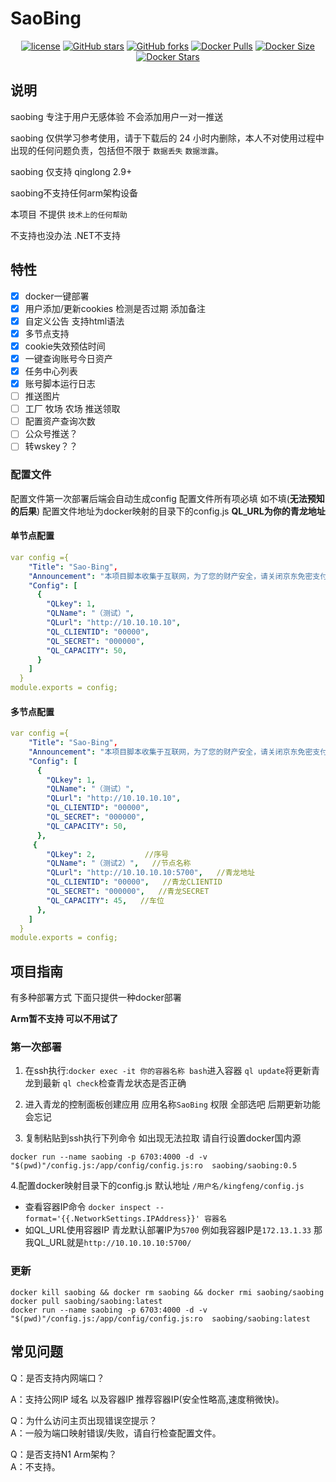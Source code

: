 # SaoBing

<p align="center">
    <a href="https://github.com/saobingmodel/saobing"><img src="https://img.shields.io/pypi/l/dailycheckin?style=popout-square" alt="license"></a>
    <a href="https://github.com/saobingmodel/saobing"><img src="https://img.shields.io/github/stars/saobingmodel/saobing.svg?style=popout-square" alt="GitHub stars"></a>
    <a href="https://github.com/saobingmodel/saobing"><img src="https://img.shields.io/github/forks/saobingmodel/saobing.svg?style=popout-square" alt="GitHub forks"></a>
    <a href="https://hub.docker.com/r/saobing/saobing"><img src="https://img.shields.io/docker/pulls/saobing/saobing?style=popout-square" alt="Docker Pulls"></a>
    <a href="https://hub.docker.com/r/saobing/saobing/"><img src="https://img.shields.io/docker/image-size/saobing/saobing?style=popout-square" alt="Docker Size"></a>
    <a href="https://hub.docker.com/r/saobing/saobing/"><img src="https://img.shields.io/docker/stars/saobing/saobing?style=popout-square" alt="Docker Stars"></a>
</p>



## 说明
saobing 专注于用户无感体验 不会添加用户一对一推送

saobing 仅供学习参考使用，请于下载后的 24 小时内删除，本人不对使用过程中出现的任何问题负责，包括但不限于 `数据丢失` `数据泄露`。

saobing 仅支持 qinglong 2.9+

saobing不支持任何arm架构设备

本项目 不提供 `技术上的任何帮助`


不支持也没办法 .NET不支持
## 特性
- [x] docker一键部署
- [x] 用户添加/更新cookies 检测是否过期 添加备注 
- [x] 自定义公告 支持html语法
- [x] 多节点支持
- [x] cookie失效预估时间
- [x] 一键查询账号今日资产
- [x] 任务中心列表
- [x] 账号脚本运行日志
- [ ] 推送图片
- [ ] 工厂 牧场 农场 推送领取
- [ ] 配置资产查询次数
- [ ] 公众号推送？
- [ ] 转wskey？？

### 配置文件
配置文件第一次部署后端会自动生成config
配置文件所有项必填 如不填(**无法预知的后果**)
配置文件地址为docker映射的目录下的config.js
**QL_URL为你的青龙地址**
#### 单节点配置
```yaml
var config ={
    "Title": "Sao-Bing",
    "Announcement": "本项目脚本收集于互联网，为了您的财产安全，请关闭京东免密支付。",
    "Config": [
      {
        "QLkey": 1,
        "QLName": "（测试）",
        "QLurl": "http://10.10.10.10",
        "QL_CLIENTID": "00000",
        "QL_SECRET": "000000",
        "QL_CAPACITY": 50,
      }
    ]
  }
module.exports = config;
```

#### 多节点配置
```yaml
var config ={
    "Title": "Sao-Bing",
    "Announcement": "本项目脚本收集于互联网，为了您的财产安全，请关闭京东免密支付。",
    "Config": [
      {
        "QLkey": 1,
        "QLName": "（测试）",
        "QLurl": "http://10.10.10.10",
        "QL_CLIENTID": "00000",
        "QL_SECRET": "000000",
        "QL_CAPACITY": 50,
      },
     {
        "QLkey": 2,           //序号
        "QLName": "（测试2）",   //节点名称
        "QLurl": "http://10.10.10.10:5700",   //青龙地址
        "QL_CLIENTID": "00000",   //青龙CLIENTID
        "QL_SECRET": "000000",   //青龙SECRET
        "QL_CAPACITY": 45,   //车位
      },
    ]
  }
module.exports = config;
```


## 项目指南
有多种部署方式 下面只提供一种docker部署

**Arm暂不支持 可以不用试了**

### 第一次部署
1. 在ssh执行:`docker exec -it 你的容器名称 bash`进入容器 `ql update`将更新青龙到最新 `ql check`检查青龙状态是否正确

2. 进入青龙的控制面板创建应用 应用名称`SaoBing` 权限 全部选吧 后期更新功能会忘记

3. 复制粘贴到ssh执行下列命令 如出现无法拉取 请自行设置docker国内源
```docker
docker run --name saobing -p 6703:4000 -d -v "$(pwd)"/config.js:/app/config/config.js:ro  saobing/saobing:0.5
```
4.配置docker映射目录下的config.js 默认地址 `/用户名/kingfeng/config.js`
- 查看容器IP命令 `docker inspect --format='{{.NetworkSettings.IPAddress}}' 容器名`
- 如QL_URL使用容器IP 青龙默认部署IP为`5700` 例如我容器IP是`172.13.1.33` 那我QL_URL就是`http://10.10.10.10:5700/`
### 更新
```docker
docker kill saobing && docker rm saobing && docker rmi saobing/saobing
docker pull saobing/saobing:latest
docker run --name saobing -p 6703:4000 -d -v "$(pwd)"/config.js:/app/config/config.js:ro  saobing/saobing:latest
```
## 常见问题
Q：是否支持内网端口？

A：支持公网IP 域名 以及容器IP 推荐容器IP(安全性略高,速度稍微快)。

Q：为什么访问主页出现错误空提示？  
A：一般为端口映射错误/失败，请自行检查配置文件。

Q：是否支持N1 Arm架构？  
A：不支持。
